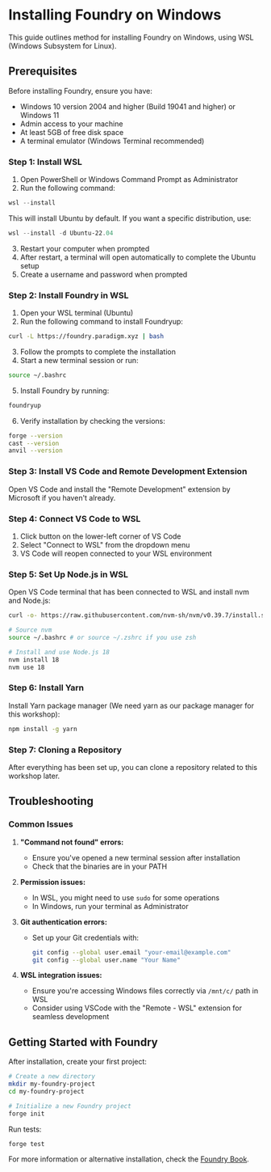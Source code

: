 # Installing Foundry on Windows

This guide outlines method for installing Foundry on Windows, using WSL (Windows Subsystem for Linux).

## Prerequisites

Before installing Foundry, ensure you have:

- Windows 10 version 2004 and higher (Build 19041 and higher) or Windows 11
- Admin access to your machine
- At least 5GB of free disk space
- A terminal emulator (Windows Terminal recommended)

### Step 1: Install WSL

1. Open PowerShell or Windows Command Prompt as Administrator
2. Run the following command:

```powershell
wsl --install
```

This will install Ubuntu by default. If you want a specific distribution, use:

```powershell
wsl --install -d Ubuntu-22.04
```

3. Restart your computer when prompted
4. After restart, a terminal will open automatically to complete the Ubuntu setup
5. Create a username and password when prompted

### Step 2: Install Foundry in WSL

1. Open your WSL terminal (Ubuntu)
2. Run the following command to install Foundryup:

```bash
curl -L https://foundry.paradigm.xyz | bash
```

3. Follow the prompts to complete the installation
4. Start a new terminal session or run:

```bash
source ~/.bashrc
```

5. Install Foundry by running:

```bash
foundryup
```

6. Verify installation by checking the versions:

```bash
forge --version
cast --version
anvil --version
```

### Step 3: Install VS Code and Remote Development Extension

Open VS Code and install the "Remote Development" extension by Microsoft if you haven't already.

### Step 4: Connect VS Code to WSL

1. Click button on the lower-left corner of VS Code
2. Select "Connect to WSL" from the dropdown menu
3. VS Code will reopen connected to your WSL environment

### Step 5: Set Up Node.js in WSL

Open VS Code terminal that has been connected to WSL and install nvm and Node.js:

```bash
curl -o- https://raw.githubusercontent.com/nvm-sh/nvm/v0.39.7/install.sh | bash

# Source nvm
source ~/.bashrc # or source ~/.zshrc if you use zsh

# Install and use Node.js 18
nvm install 18
nvm use 18
```

### Step 6: Install Yarn

Install Yarn package manager (We need yarn as our package manager for this workshop):

```bash
npm install -g yarn
```

### Step 7: Cloning a Repository

After everything has been set up, you can clone a repository related to this workshop later.

## Troubleshooting

### Common Issues

1. **"Command not found" errors:**

   - Ensure you've opened a new terminal session after installation
   - Check that the binaries are in your PATH

2. **Permission issues:**

   - In WSL, you might need to use `sudo` for some operations
   - In Windows, run your terminal as Administrator

3. **Git authentication errors:**

   - Set up your Git credentials with:
     ```bash
     git config --global user.email "your-email@example.com"
     git config --global user.name "Your Name"
     ```

4. **WSL integration issues:**
   - Ensure you're accessing Windows files correctly via `/mnt/c/` path in WSL
   - Consider using VSCode with the "Remote - WSL" extension for seamless development

## Getting Started with Foundry

After installation, create your first project:

```bash
# Create a new directory
mkdir my-foundry-project
cd my-foundry-project

# Initialize a new Foundry project
forge init
```

Run tests:

```bash
forge test
```

For more information or alternative installation, check the [Foundry Book](https://book.getfoundry.sh/).
